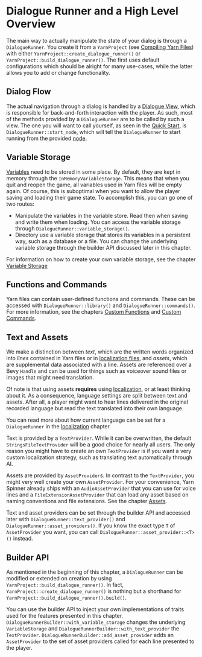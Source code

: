 # Dialogue Runner and a High Level Overview

The main way to actually manipulate the state of your dialog is through a `DialogueRunner`. You create it from a `YarnProject` (see [Compiling Yarn Files](../yarn-projects.md)) with either `YarnProject::create_dialogue_runner()` or `YarnProject::build_dialogue_runner()`. The first uses default configurations which should be alright for many use-cases, while the latter allows you to add or change functionality.

## Dialog Flow

The actual navigation through a dialog is handled by a [Dialogue View](dialogue-views.md), which is responsible for back-and-forth interaction with the player. As such, most of the methods provided by a `DialogueRunner` are to be called by such a view. The one you will want to call yourself, as seen in the [Quick Start](../quick-start.md), is `DialogueRunner::start_node`, which will tell the `DialogueRunner` to start running from the provided [node](../../getting-started/writing-in-yarn/lines-nodes-and-options.md).

## Variable Storage

[Variables](../../getting-started/writing-in-yarn/logic-and-variables.md) need to be stored in some place. By default, they are kept in memory through the `InMemoryVariableStorage`. This means that when you quit and reopen the game, all variables used in Yarn files will be empty again. Of course, this is suboptimal when you want to allow the player saving and loading their game state. To accomplish this, you can go one of two routes:

* Manipulate the variables in the variable store. Read then when saving and write them when loading. You can access the variable storage through `DialogueRunner::variable_storage()`.
* Directory use a variable storage that stores its variables in a persistent way, such as a database or a file. You can change the underlying variable storage through the builder API discussed later in this chapter.

For information on how to create your own variable storage, see the chapter [Variable Storage](variable-storage.md)

## Functions and Commands

Yarn files can contain user-defined functions and commands. These can be accessed with `DialogueRunner::library()` and `DialogueRunner::commands()`. For more information, see the chapters [Custom Functions](../creating-commands-functions/creating-functions.md) and [Custom Commands](../creating-commands-functions/creating-commands.md).

## Text and Assets

We make a distinction between _text_, which are the written words organized into _lines_ contained in Yarn files or in [localization files](../localisation.md), and _assets_, which are supplemental data associated with a line. Assets are referenced over a Bevy `Handle` and can be used for things such as voiceover sound files or images that might need translation.

Of note is that using assets **requires** using [localization](../localisation.md), or at least thinking about it. As a consequence, language settings are split between text and assets. After all, a player might want to hear lines delivered in the original recorded language but read the text translated into their own language.

You can read more about how current language can be set for a `DialogueRunner` in the [localization](../localisation.md) chapter.

Text is provided by a `TextProvider`. While it can be overwritten, the default `StringsFileTextProvider` will be a good choice for nearly all users. The only reason you might have to create an own `TextProvider` is if you want a very custom localization strategy, such as translating text automatically through AI.

Assets are provided by `AssetProvider`s. In contrast to the `TextProvider`, you might very well create your own `AssetProvider`. For your convenience, Yarn Spinner already ships with an `AudioAssetProvider` that you can use for voice lines and a `FileExtensionAssetProvider` that can load any asset based on naming conventions and file extensions. See the chapter [Assets](assets.md).

Text and asset providers can be set through the builder API and accessed later with `DialogueRunner::text_provider()` and `DialogueRunner::asset_providers()`. If you know the exact type `T` of `AssetProvider` you want, you can call `DialogueRunner::asset_provider::<T>()` instead.

## Builder API

As mentioned in the beginning of this chapter, a `DialogueRunner` can be modified or extended on creation by using `YarnProject::build_dialogue_runner()`. In fact, `YarnProject::create_dialogue_runner()` is nothing but a shorthand for `YarnProject::build_dialogue_runner().build()`.

You can use the builder API to inject your own implementations of traits used for the features presented in this chapter. `DialogueRunnerBuilder::with_variable_storage` changes the underlying `VariableStorage` and `DialogueRunnerBuilder::with_text_provider` the `TextProvider`. `DialogueRunnerBuilder::add_asset_provider` adds an `AssetProvider` to the set of asset providers called for each line presented to the player.
